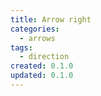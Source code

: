 ```yaml
---
title: Arrow right
categories:
  - arrows
tags:
  - direction
created: 0.1.0
updated: 0.1.0
---
```

